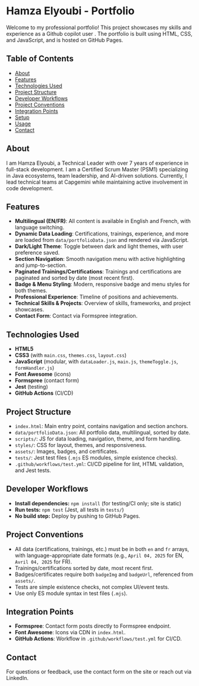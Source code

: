 # Hamza Elyoubi - Portfolio

Welcome to my professional portfolio! This project showcases my skills and experience as a Github copilot user . The portfolio is built using HTML, CSS, and JavaScript, and is hosted on GitHub Pages.

## Table of Contents

- [About](#about)
- [Features](#features)
- [Technologies Used](#technologies-used)
- [Project Structure](#project-structure)
- [Developer Workflows](#developer-workflows)
- [Project Conventions](#project-conventions)
- [Integration Points](#integration-points)
- [Setup](#setup)
- [Usage](#usage)
- [Contact](#contact)

## About

I am Hamza Elyoubi, a Technical Leader with over 7 years of experience in full-stack development. I am a Certified Scrum Master (PSM1) specializing in Java ecosystems, team leadership, and AI-driven solutions. Currently, I lead technical teams at Capgemini while maintaining active involvement in code development.

## Features

- **Multilingual (EN/FR)**: All content is available in English and French, with language switching.
- **Dynamic Data Loading**: Certifications, trainings, experience, and more are loaded from `data/portfolioData.json` and rendered via JavaScript.
- **Dark/Light Theme**: Toggle between dark and light themes, with user preference saved.
- **Section Navigation**: Smooth navigation menu with active highlighting and jump-to-section.
- **Paginated Trainings/Certifications**: Trainings and certifications are paginated and sorted by date (most recent first).
- **Badge & Menu Styling**: Modern, responsive badge and menu styles for both themes.
- **Professional Experience**: Timeline of positions and achievements.
- **Technical Skills & Projects**: Overview of skills, frameworks, and project showcases.
- **Contact Form**: Contact via Formspree integration.

## Technologies Used

- **HTML5**
- **CSS3** (with `main.css`, `themes.css`, `layout.css`)
- **JavaScript** (modular, with `dataLoader.js`, `main.js`, `themeToggle.js`, `formHandler.js`)
- **Font Awesome** (icons)
- **Formspree** (contact form)
- **Jest** (testing)
- **GitHub Actions** (CI/CD)

## Project Structure

- `index.html`: Main entry point, contains navigation and section anchors.
- `data/portfolioData.json`: All portfolio data, multilingual, sorted by date.
- `scripts/`: JS for data loading, navigation, theme, and form handling.
- `styles/`: CSS for layout, themes, and responsiveness.
- `assets/`: Images, badges, and certificates.
- `tests/`: Jest test files (`.mjs` ES modules, simple existence checks).
- `.github/workflows/test.yml`: CI/CD pipeline for lint, HTML validation, and Jest tests.

## Developer Workflows

- **Install dependencies:** `npm install` (for testing/CI only; site is static)
- **Run tests:** `npm test` (Jest, all tests in `tests/`)
- **No build step:** Deploy by pushing to GitHub Pages.

## Project Conventions

- All data (certifications, trainings, etc.) must be in both `en` and `fr` arrays, with language-appropriate date formats (e.g., `April 04, 2025` for EN, `Avril 04, 2025` for FR).
- Trainings/certifications sorted by date, most recent first.
- Badges/certificates require both `badgeImg` and `badgeUrl`, referenced from `assets/`.
- Tests are simple existence checks, not complex UI/event tests.
- Use only ES module syntax in test files (`.mjs`).

## Integration Points

- **Formspree**: Contact form posts directly to Formspree endpoint.
- **Font Awesome**: Icons via CDN in `index.html`.
- **GitHub Actions**: Workflow in `.github/workflows/test.yml` for CI/CD.

## Contact

For questions or feedback, use the contact form on the site or reach out via LinkedIn.
